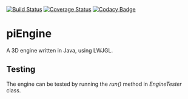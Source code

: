 [![Build Status](https://travis-ci.org/pipiczistvan/pi-engine.svg)](https://travis-ci.org/pipiczistvan/pi-engine)
[![Coverage Status](https://coveralls.io/repos/github/pipiczistvan/pi-engine/badge.svg?branch=master)](https://coveralls.io/github/pipiczistvan/pi-engine?branch=master)
[![Codacy Badge](https://api.codacy.com/project/badge/Grade/250e98212cbb4f6d80dfcc767bf91391)](https://www.codacy.com/app/istvan-pipicz/pi-engine_2?utm_source=github.com&amp;utm_medium=referral&amp;utm_content=pipiczistvan/pi-engine&amp;utm_campaign=Badge_Grade)

# piEngine

A 3D engine written in Java, using LWJGL.

## Testing

The engine can be tested by running the *run()* method in *EngineTester* class.